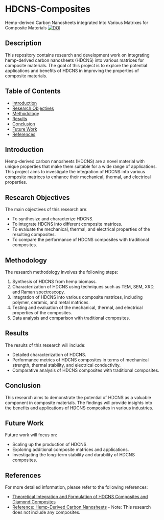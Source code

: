 # HDCNS-Composites

Hemp-derived Carbon Nanosheets integrated Into Various Matrixes for Composite Materials [![DOI](https://zenodo.org/badge/954592062.svg)](https://doi.org/10.5281/zenodo.15089376)

## Description

This repository contains research and development work on integrating hemp-derived carbon nanosheets (HDCNS) into various matrices for composite materials. The goal of this project is to explore the potential applications and benefits of HDCNS in improving the properties of composite materials.

## Table of Contents

- [Introduction](#introduction)
- [Research Objectives](#research-objectives)
- [Methodology](#methodology)
- [Results](#results)
- [Conclusion](#conclusion)
- [Future Work](#future-work)
- [References](#references)

## Introduction

Hemp-derived carbon nanosheets (HDCNS) are a novel material with unique properties that make them suitable for a wide range of applications. This project aims to investigate the integration of HDCNS into various composite matrices to enhance their mechanical, thermal, and electrical properties.

## Research Objectives

The main objectives of this research are:
- To synthesize and characterize HDCNS.
- To integrate HDCNS into different composite matrices.
- To evaluate the mechanical, thermal, and electrical properties of the resulting composites.
- To compare the performance of HDCNS composites with traditional composites.

## Methodology

The research methodology involves the following steps:
1. Synthesis of HDCNS from hemp biomass.
2. Characterization of HDCNS using techniques such as TEM, SEM, XRD, and Raman spectroscopy.
3. Integration of HDCNS into various composite matrices, including polymer, ceramic, and metal matrices.
4. Testing and evaluation of the mechanical, thermal, and electrical properties of the composites.
5. Data analysis and comparison with traditional composites.

## Results

The results of this research will include:
- Detailed characterization of HDCNS.
- Performance metrics of HDCNS composites in terms of mechanical strength, thermal stability, and electrical conductivity.
- Comparative analysis of HDCNS composites with traditional composites.

## Conclusion

This research aims to demonstrate the potential of HDCNS as a valuable component in composite materials. The findings will provide insights into the benefits and applications of HDCNS composites in various industries.

## Future Work

Future work will focus on:
- Scaling up the production of HDCNS.
- Exploring additional composite matrices and applications.
- Investigating the long-term stability and durability of HDCNS composites.

## References

For more detailed information, please refer to the following references:
- [Theoretical Integration and Formulation of HDCNS Composites and Diamond Composites](https://github.com/marielandryceo/hdcns-composites/blob/main/Theoretical_Integration_and_Formulation_of_HDCNS_Composites_and_Diamond_Composites__Original_Work_by_Marie_Seshat_Landry__with_AI_Assistance.pdf)
- [Reference: Hemp-Derived Carbon Nanosheets](https://pubs.acs.org/doi/10.1021/nn400731g) - Note: This research does not include any composites.
